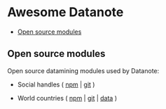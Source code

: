 # Awesome Datanote

- [Open source modules](#open-source-modules)

## Open source modules

Open source datamining modules used by Datanote:

- Social handles ( [npm](https://www.npmjs.com/package/@datagica/parse-social-handles) | [git](https://github.com/datagica/parse-social-handles) )

- World countries ( [npm](https://www.npmjs.com/package/@datagica/parse-countries) | [git](https://github.com/datagica/parse-countries) | [data](https://github.com/datagica/parse-countries/blob/master/lib/countries.json) )
